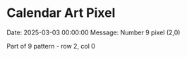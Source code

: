 # Calendar Art Pixel

Date: 2025-03-03 00:00:00
Message: Number 9 pixel (2,0)

Part of 9 pattern - row 2, col 0
